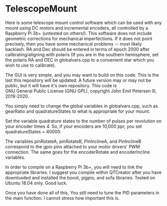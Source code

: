 # TelescopeMount

Here is some telescope mount control software which can be used with any mount using DC motors and incremental encoders,
all controlled by a Raspberry Pi 3b+ (untested on others!). This software does not include geometric corrections for 
mechanical imperfections. If it does not point precisely, then you have some mechanical problems -- most likely backlash.
RA and Dec should be entered in terms of epoch 2000 after calibrating/aligning with polaris (If you are in the
southern hemisphere, set the polaris RA and DEC in globalvars.cpp to a convenient star which you wish to use to calibrate).

The GUI is very simple, and you may want to build on this code. This is the last this repository will be updated.
A future version may or may not be public, but it will have it's own repository. This code is  
GNU General Public License (GNU GPL), copyright John Emil Petersen III, 2019-2020.

You simply need to change the global variables in globalvars.cpp, such as gearRatio and quadratureStates to what is 
appropriate for your mount.

Set the variable quadrature states to the number of pulses per revolution on your encoder times 4. So, if your encoders are
10,000 ppr, you set quadratureStates = 40000.

The variables pinRotateA, pinRotateB, PinInclineA, and PinInclineB correspond to the gpio pins attached to your
motor drivers' PWM connection. The same goes for the encoderRotate and encoderIncline variables.

In order to compile on a Raspberry Pi 3b+, you will need to link the appropriate libraries. I suggest you compile
within QTCreator after you have downloaded and installed the boost, pigpio, and sofa libraries. Tested on Ubuntu 18.04 only.
Good luck.

Once you have done all of this, You still need to tune the PID parameters in the main function. I cannot stress how
important this is.
